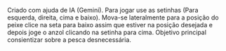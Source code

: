 Criado com ajuda de IA (Gemini).
Para jogar use as setinhas (Para esquerda, direita, cima e baixo).
Mova-se lateralmente para a posição do peixe clice na seta para baixo assim que estiver na posição desejada e depois joge o anzol clicando na setinha para cima.
Objetivo principal consientizar sobre a pesca desnecessária.
